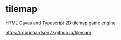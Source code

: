 # tilemap

HTML Cavas and Typescript 2D tilemap game engine

https://robrichardson27.github.io/tilemap/
